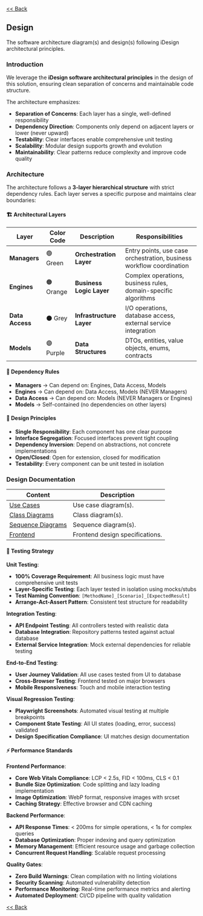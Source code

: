 [<< Back](../README.md)

## Design

The software architecture diagram(s) and design(s) following iDesign architectural principles.

### Introduction

We leverage the **iDesign software architectural principles** in the design of this solution, ensuring clean separation of concerns and maintainable code structure.

The architecture emphasizes:

- **Separation of Concerns**: Each layer has a single, well-defined responsibility
- **Dependency Direction**: Components only depend on adjacent layers or lower (never upward)
- **Testability**: Clear interfaces enable comprehensive unit testing
- **Scalability**: Modular design supports growth and evolution
- **Maintainability**: Clear patterns reduce complexity and improve code quality

### Architecture

The architecture follows a **3-layer hierarchical structure** with strict dependency rules. Each layer serves a specific purpose and maintains clear boundaries:

#### **🏗️ Architectural Layers**

| Layer           | Color Code | Description              | Responsibilities                                                     |
| --------------- | ---------- | ------------------------ | -------------------------------------------------------------------- |
| **Managers**    | 🟢 Green   | **Orchestration Layer**  | Entry points, use case orchestration, business workflow coordination |
| **Engines**     | 🟠 Orange  | **Business Logic Layer** | Complex operations, business rules, domain-specific algorithms       |
| **Data Access** | ⚫ Grey    | **Infrastructure Layer** | I/O operations, database access, external service integration        |
| **Models**      | 🟣 Purple  | **Data Structures**      | DTOs, entities, value objects, enums, contracts                      |

#### **🔄 Dependency Rules**

- **Managers** → Can depend on: Engines, Data Access, Models
- **Engines** → Can depend on: Data Access, Models (NEVER Managers)
- **Data Access** → Can depend on: Models (NEVER Managers or Engines)
- **Models** → Self-contained (no dependencies on other layers)

#### **🎯 Design Principles**

- **Single Responsibility**: Each component has one clear purpose
- **Interface Segregation**: Focused interfaces prevent tight coupling
- **Dependency Inversion**: Depend on abstractions, not concrete implementations
- **Open/Closed**: Open for extension, closed for modification
- **Testability**: Every component can be unit tested in isolation

### Design Documentation

| Content                                      | Description                     |
| -------------------------------------------- | ------------------------------- |
| [Use Cases](./designs/1-use-cases.md)        | Use case diagram(s).            |
| [Class Diagrams](./designs/2-class.md)       | Class diagram(s).               |
| [Sequence Diagrams](./designs/3-sequence.md) | Sequence diagram(s).            |
| [Frontend](./designs/4-frontend.md)          | Frontend design specifications. |

#### **🧪 Testing Strategy**

**Unit Testing**:

- **100% Coverage Requirement**: All business logic must have comprehensive unit tests
- **Layer-Specific Testing**: Each layer tested in isolation using mocks/stubs
- **Test Naming Convention**: `[MethodName]_[Scenario]_[ExpectedResult]`
- **Arrange-Act-Assert Pattern**: Consistent test structure for readability

**Integration Testing**:

- **API Endpoint Testing**: All controllers tested with realistic data
- **Database Integration**: Repository patterns tested against actual database
- **External Service Integration**: Mock external dependencies for reliable testing

**End-to-End Testing**:

- **User Journey Validation**: All use cases tested from UI to database
- **Cross-Browser Testing**: Frontend tested on major browsers
- **Mobile Responsiveness**: Touch and mobile interaction testing

**Visual Regression Testing**:

- **Playwright Screenshots**: Automated visual testing at multiple breakpoints
- **Component State Testing**: All UI states (loading, error, success) validated
- **Design Specification Compliance**: UI matches design documentation

#### **⚡ Performance Standards**

**Frontend Performance**:

- **Core Web Vitals Compliance**: LCP < 2.5s, FID < 100ms, CLS < 0.1
- **Bundle Size Optimization**: Code splitting and lazy loading implementation
- **Image Optimization**: WebP format, responsive images with srcset
- **Caching Strategy**: Effective browser and CDN caching

**Backend Performance**:

- **API Response Times**: < 200ms for simple operations, < 1s for complex queries
- **Database Optimization**: Proper indexing and query optimization
- **Memory Management**: Efficient resource usage and garbage collection
- **Concurrent Request Handling**: Scalable request processing

**Quality Gates**:

- **Zero Build Warnings**: Clean compilation with no linting violations
- **Security Scanning**: Automated vulnerability detection
- **Performance Monitoring**: Real-time performance metrics and alerting
- **Automated Deployment**: CI/CD pipeline with quality validation

[<< Back](../README.md)
